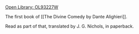 [Open Library: OL93227W](https://openlibrary.org/works/OL93227W/Inferno)

The first book of [[The Divine Comedy by Dante Alighieri]].

Read as part of that, translated by J. G. Nichols, in paperback.